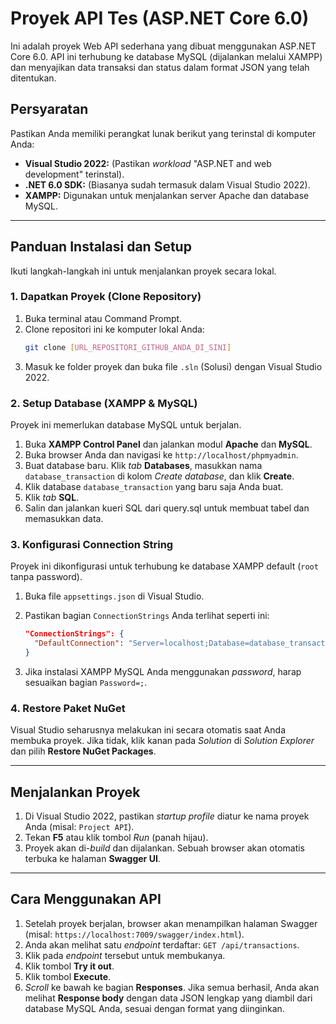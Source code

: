 # Proyek API Tes (ASP.NET Core 6.0)

Ini adalah proyek Web API sederhana yang dibuat menggunakan ASP.NET Core 6.0. API ini terhubung ke database MySQL (dijalankan melalui XAMPP) dan menyajikan data transaksi dan status dalam format JSON yang telah ditentukan.

## Persyaratan

Pastikan Anda memiliki perangkat lunak berikut yang terinstal di komputer Anda:

* **Visual Studio 2022:** (Pastikan *workload* "ASP.NET and web development" terinstal).
* **.NET 6.0 SDK:** (Biasanya sudah termasuk dalam Visual Studio 2022).
* **XAMPP:** Digunakan untuk menjalankan server Apache dan database MySQL.

---

## Panduan Instalasi dan Setup

Ikuti langkah-langkah ini untuk menjalankan proyek secara lokal.

### 1. Dapatkan Proyek (Clone Repository)

1.  Buka terminal atau Command Prompt.
2.  Clone repositori ini ke komputer lokal Anda:
    ```bash
    git clone [URL_REPOSITORI_GITHUB_ANDA_DI_SINI]
    ```
3.  Masuk ke folder proyek dan buka file `.sln` (Solusi) dengan Visual Studio 2022.

### 2. Setup Database (XAMPP & MySQL)

Proyek ini memerlukan database MySQL untuk berjalan.

1.  Buka **XAMPP Control Panel** dan jalankan modul **Apache** dan **MySQL**.
2.  Buka browser Anda dan navigasi ke `http://localhost/phpmyadmin`.
3.  Buat database baru. Klik *tab* **Databases**, masukkan nama `database_transaction` di kolom *Create database*, dan klik **Create**.
4.  Klik database `database_transaction` yang baru saja Anda buat.
5.  Klik *tab* **SQL**.
6.  Salin dan jalankan kueri SQL dari query.sql untuk membuat tabel dan memasukkan data.


### 3. Konfigurasi Connection String

Proyek ini dikonfigurasi untuk terhubung ke database XAMPP default (`root` tanpa password).

1.  Buka file `appsettings.json` di Visual Studio.
2.  Pastikan bagian `ConnectionStrings` Anda terlihat seperti ini:

    ```json
    "ConnectionStrings": {
      "DefaultConnection": "Server=localhost;Database=database_transaction;User=root;Password=;"
    }
    ```
3.  Jika instalasi XAMPP MySQL Anda menggunakan *password*, harap sesuaikan bagian `Password=;`.

### 4. Restore Paket NuGet

Visual Studio seharusnya melakukan ini secara otomatis saat Anda membuka proyek. Jika tidak, klik kanan pada *Solution* di *Solution Explorer* dan pilih **Restore NuGet Packages**.

---

## Menjalankan Proyek

1.  Di Visual Studio 2022, pastikan *startup profile* diatur ke nama proyek Anda (misal: `Project API`).
2.  Tekan **F5** atau klik tombol *Run* (panah hijau).
3.  Proyek akan di-*build* dan dijalankan. Sebuah browser akan otomatis terbuka ke halaman **Swagger UI**.

---

## Cara Menggunakan API

1.  Setelah proyek berjalan, browser akan menampilkan halaman Swagger (misal: `https://localhost:7009/swagger/index.html`).
2.  Anda akan melihat satu *endpoint* terdaftar: `GET /api/transactions`.
3.  Klik pada *endpoint* tersebut untuk membukanya.
4.  Klik tombol **Try it out**.
5.  Klik tombol **Execute**.
6.  *Scroll* ke bawah ke bagian **Responses**. Jika semua berhasil, Anda akan melihat **Response body** dengan data JSON lengkap yang diambil dari database MySQL Anda, sesuai dengan format yang diinginkan.